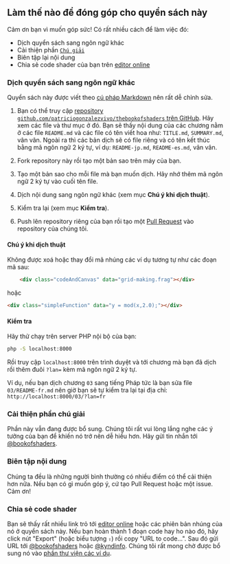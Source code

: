 ## Làm thế nào để đóng góp cho quyển sách này

Cảm ơn bạn vì muốn góp sức! Có rất nhiều cách để làm việc đó:

- Dịch quyển sách sang ngôn ngữ khác
- Cải thiện phần [```Chú giải```](https://github.com/patriciogonzalezvivo/thebookofshaders/tree/master/glossary)
- Biên tập lại nội dung
- Chia sẻ code shader của bạn trên [editor online](http://editor.thebookofshaders.com/)

### Dịch quyển sách sang ngôn ngữ khác

Quyển sách này được viết theo [cú pháp Markdown](https://daringfireball.net/projects/markdown/syntax) nên rất dễ chỉnh sửa.

1. Bạn có thể truy cập [repository ```github.com/patriciogonzalezvivo/thebookofshaders``` trên GitHub](https://github.com/patriciogonzalezvivo/thebookofshaders). Hãy xem các file và thư mục ở đó. Bạn sẽ thấy nội dung của các chương nằm ở các file ```README.md``` và các file có tên viết hoa như: ```TITLE.md```, ```SUMMARY.md```, vân vân. Ngoài ra thì các bản dịch sẽ có file riêng và có tên kết thúc bằng mã ngôn ngữ 2 ký tự, ví dụ: ```README-jp.md```, ```README-es.md```, vân vân.

2. Fork repository này rồi tạo một bản sao trên máy của bạn.

3. Tạo một bản sao cho mỗi file mà bạn muốn dịch. Hãy nhớ thêm mã ngôn ngữ 2 ký tự vào cuối tên file.

4. Dịch nội dung sang ngôn ngữ khác (xem mục **Chú ý khi dịch thuật**).

5. Kiểm tra lại (xem mục **Kiểm tra**).

6. Push lên repository riêng của bạn rồi tạo một [Pull Request](https://help.github.com/articles/using-pull-requests/) vào repository của chúng tôi.

#### Chú ý khi dịch thuật

Không được xoá hoặc thay đổi mã nhúng các ví dụ tương tự như các đoạn mã sau:

```html
    <div class="codeAndCanvas" data="grid-making.frag"></div>
```

hoặc

```html
<div class="simpleFunction" data="y = mod(x,2.0);"></div>
```

#### Kiểm tra

Hãy thử chạy trên server PHP nội bộ của bạn:

```bash
php -S localhost:8000
```

Rồi truy cập ```localhost:8000``` trên trình duyệt và tới chương mà bạn đã dịch rồi thêm đuôi ```?lan=``` kèm mã ngôn ngữ 2 ký tự.

Ví dụ, nếu bạn dịch chương ```03``` sang tiếng Pháp tức là bạn sửa file ```03/README-fr.md``` nên giờ bạn sẽ tự kiểm tra lại tại địa chỉ: ```http://localhost:8000/03/?lan=fr```

### Cải thiện phần chú giải

Phần này vẫn đang được bổ sung. Chúng tôi rất vui lòng lắng nghe các ý tưởng của bạn để khiến nó trở nên dễ hiểu hơn. Hãy gửi tin nhắn tới [@bookofshaders](https://twitter.com/bookofshaders).

### Biên tập nội dung

Chúng ta đều là những người bình thường có nhiều điểm có thể cải thiện hơn nữa. Nếu bạn có gì muốn góp ý, cứ tạo Pull Request hoặc một issue. Cảm ơn!

### Chia sẻ code shader

Bạn sẽ thấy rất nhiều link trỏ tới [editor online](http://editor.thebookofshaders.com/) hoặc các phiên bản nhúng của nó ở quyển sách này.
Nếu bạn hoàn thành 1 đoạn code hay ho nào đó, hãy click nút "Export" (hoặc biểu tượng ```⇪```) rồi copy "URL to code...". Sau đó gửi URL tới [@bookofshaders](https://twitter.com/bookofshaders) hoặc [@kyndinfo](https://twitter.com/kyndinfo). Chúng tôi rất mong chờ được bổ sung nó vào [phần thư viện các ví dụ](https://thebookofshaders.com/examples/).
